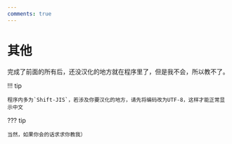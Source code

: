 ```yaml
---
comments: true
---
```


# 其他

完成了前面的所有后，还没汉化的地方就在程序里了，但是我不会，所以教不了。

!!! tip

    程序内多为`Shift-JIS`，若涉及你要汉化的地方，请先将编码改为UTF-8，这样才能正常显示中文

??? tip 

    当然，如果你会的话求求你教我）
